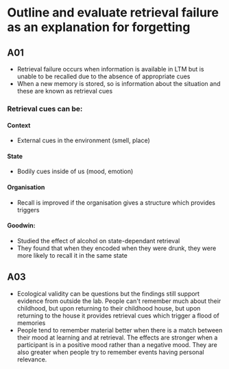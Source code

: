 # Outline and evaluate retrieval failure as an explanation for forgetting

## A01

- Retrieval failure occurs when information is available in LTM but is unable to be recalled due to the absence of appropriate cues
- When a new memory is stored, so is information about the situation and these are known as retrieval cues

### Retrieval cues can be:

#### Context
- External cues in the environment (smell, place)

#### State
- Bodily cues inside of us (mood, emotion)

#### Organisation
- Recall is improved if the organisation gives a structure which provides triggers

#### Goodwin:
- Studied the effect of alcohol on state-dependant retrieval
- They found that when they encoded when they were drunk, they were more likely to recall it in the same state

## A03

- Ecological validity can be questions but the findings still support evidence from outside the lab. People can't remember much about their childhood, but upon returning to their childhood house, but upon returning to the house it provides retrieval cues which trigger a flood of memories
- People tend to remember material better when there is a match between their mood at learning and at retrieval. The effects are stronger when a participant is in a positive mood rather than a negative mood. They are also greater when people try to remember events having personal relevance.
